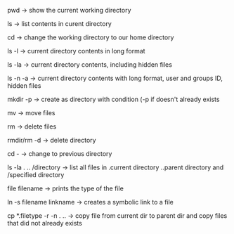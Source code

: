 pwd -> show the current working directory

ls -> list contents in curent directory

cd -> change the working directory to our home directory

ls -l -> current directory contents in long format

ls -la -> current directory contents, including hidden files

ls -n -a -> current directory contents with long format, user and groups ID, hidden files

mkdir -p -> create as directory with condition (-p if doesn't already exists

mv -> move files

rm -> delete files

rmdir/rm -d -> delete directory

cd - -> change to previous directory

ls -la . .. /directory -> list all files in .current directory ..parent directory and /specified directory

file filename -> prints the type of the file

ln -s filename linkname -> creates a symbolic link to a file

cp *.filetype -r -n . .. -> copy file from current dir to parent dir and copy files that did not already exists
